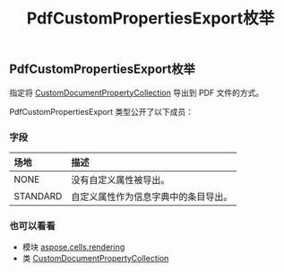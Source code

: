﻿---
title: PdfCustomPropertiesExport枚举
second_title: Aspose.Cells for Python via .NET API 参考文献
description:
type: docs
weight: 190
url: /zh/python-net/aspose.cells.rendering/pdfcustompropertiesexport/
is_root: false
---
## PdfCustomPropertiesExport枚举
指定将 [CustomDocumentPropertyCollection](/cells/zh/python-net/aspose.cells.properties/customdocumentpropertycollection) 导出到 PDF 文件的方式。



PdfCustomPropertiesExport 类型公开了以下成员：

### 字段
|场地|描述|
| :- | :- |
| NONE |没有自定义属性被导出。|
| STANDARD |自定义属性作为信息字典中的条目导出。|



### 也可以看看
* 模块 [aspose.cells.rendering](..)
* 类 [CustomDocumentPropertyCollection](/cells/zh/python-net/aspose.cells.properties/customdocumentpropertycollection)
